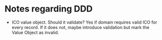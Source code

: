 # Notes regarding DDD

 - ICO value object. Should it validate? Yes if domain requires valid ICO for every record. If it does not, maybe introduce validation but mark the Value Object as invalid.